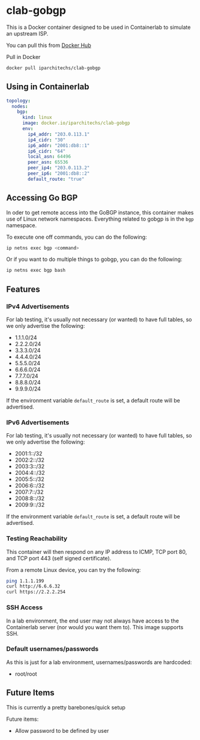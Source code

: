 # clab-gobgp

This is a Docker container designed to be used in Containerlab to simulate an upstream ISP.

You can pull this from [Docker Hub](https://hub.docker.com/r/iparchitechs/clab-gobgp)

Pull in Docker

```bash
docker pull iparchitechs/clab-gobgp
```

## Using in Containerlab

```yaml
topology: 
  nodes:
    bgp:
      kind: linux
      image: docker.io/iparchitechs/clab-gobgp
      env:
        ip4_addr: "203.0.113.1"
        ip4_cidr: "30"
        ip6_addr: "2001:db8::1"
        ip6_cidr: "64"
        local_asn: 64496
        peer_asn: 65536
        peer_ip4: "203.0.113.2"
        peer_ip6: "2001:db8::2"
        default_route: "true"
```

## Accessing Go BGP

In oder to get remote access into the GoBGP instance, this container makes use of Linux network namespaces. Everything related to gobgp is in the `bgp` namespace.

To execute one off commands, you can do the following:

```bash
ip netns exec bgp <command>
```

Or if you want to do multiple things to gobgp, you can do the following:

```bash
ip netns exec bgp bash
```

## Features

### IPv4 Advertisements

For lab testing, it's usually not necessary (or wanted) to have full tables, so we only advertise the following:

- 1.1.1.0/24
- 2.2.2.0/24
- 3.3.3.0/24
- 4.4.4.0/24
- 5.5.5.0/24
- 6.6.6.0/24
- 7.7.7.0/24
- 8.8.8.0/24
- 9.9.9.0/24

If the environment variable `default_route` is set, a default route will be advertised.

### IPv6 Advertisements

For lab testing, it's usually not necessary (or wanted) to have full tables, so we only advertise the following:

- 2001:1::/32
- 2002:2::/32
- 2003:3::/32
- 2004:4::/32
- 2005:5::/32
- 2006:6::/32
- 2007:7::/32
- 2008:8::/32
- 2009:9::/32

If the environment variable `default_route` is set, a default route will be advertised.

### Testing Reachability

This container will then respond on any IP address to ICMP, TCP port 80, and TCP port 443 (self signed certificate).

From a remote Linux device, you can try the following:

```bash
ping 1.1.1.199
curl http://6.6.6.32
curl https://2.2.2.254
```

### SSH Access

In a lab environment, the end user may not always have access to the Containerlab server (nor would you want them to). This image supports SSH.

### Default usernames/passwords

As this is just for a lab environment, usernames/passwords are hardcoded:

- root/root

## Future Items

This is currently a pretty barebones/quick setup

Future items:

- Allow password to be defined by user
